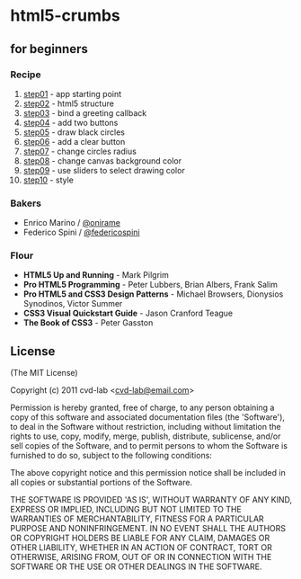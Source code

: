 # html5-crumbs

## for beginners

### Recipe

1. [step01](https://github.com/cvd-lab/html5-crumbs/blob/master/step01) - app starting point
2. [step02](https://github.com/cvd-lab/html5-crumbs/blob/master/step02) - html5 structure
3. [step03](https://github.com/cvd-lab/html5-crumbs/blob/master/step03) - bind a greeting callback
4. [step04](https://github.com/cvd-lab/html5-crumbs/blob/master/step04) - add two buttons
5. [step05](https://github.com/cvd-lab/html5-crumbs/blob/master/step05) - draw black circles
7. [step06](https://github.com/cvd-lab/html5-crumbs/blob/master/step06) - add a clear button
6. [step07](https://github.com/cvd-lab/html5-crumbs/blob/master/step07) - change circles radius
8. [step08](https://github.com/cvd-lab/html5-crumbs/blob/master/step08) - change canvas background color
9. [step09](https://github.com/cvd-lab/html5-crumbs/blob/master/step09) - use sliders to select drawing color
10. [step10](https://github.com/cvd-lab/html5-crumbs/blob/master/step10) - style

### Bakers

- Enrico Marino / [@onirame](https://twitter.com/#!/onirame)
- Federico Spini / [@federicospini](https://twitter.com/#!/federicospini)

### Flour
- **HTML5 Up and Running** - Mark Pilgrim
- **Pro HTML5 Programming** - Peter Lubbers, Brian Albers, Frank Salim
- **Pro HTML5 and CSS3 Design Patterns** - Michael Browsers, Dionysios Synodinos, Victor Summer
- **CSS3 Visual Quickstart Guide** - Jason Cranford Teague
- **The Book of CSS3** - Peter Gasston

## License

(The MIT License)

Copyright (c) 2011 cvd-lab &lt;cvd-lab@email.com&gt;

Permission is hereby granted, free of charge, to any person obtaining
a copy of this software and associated documentation files (the
'Software'), to deal in the Software without restriction, including
without limitation the rights to use, copy, modify, merge, publish,
distribute, sublicense, and/or sell copies of the Software, and to
permit persons to whom the Software is furnished to do so, subject to
the following conditions:

The above copyright notice and this permission notice shall be
included in all copies or substantial portions of the Software.

THE SOFTWARE IS PROVIDED 'AS IS', WITHOUT WARRANTY OF ANY KIND,
EXPRESS OR IMPLIED, INCLUDING BUT NOT LIMITED TO THE WARRANTIES OF
MERCHANTABILITY, FITNESS FOR A PARTICULAR PURPOSE AND NONINFRINGEMENT.
IN NO EVENT SHALL THE AUTHORS OR COPYRIGHT HOLDERS BE LIABLE FOR ANY
CLAIM, DAMAGES OR OTHER LIABILITY, WHETHER IN AN ACTION OF CONTRACT,
TORT OR OTHERWISE, ARISING FROM, OUT OF OR IN CONNECTION WITH THE
SOFTWARE OR THE USE OR OTHER DEALINGS IN THE SOFTWARE.